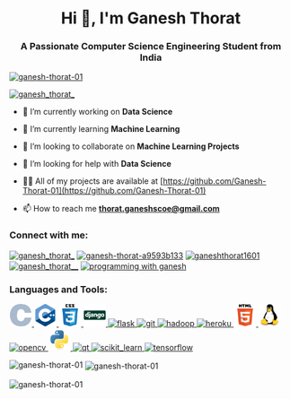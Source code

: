<h1 align="center">Hi 👋, I'm Ganesh Thorat</h1>
<h3 align="center">A Passionate Computer Science Engineering Student from India</h3>

<p align="left"> <a href="https://github.com/ryo-ma/github-profile-trophy"><img src="https://github-profile-trophy.vercel.app/?username=ganesh-thorat-01" alt="ganesh-thorat-01" /></a> </p>

<p align="left"> <a href="https://twitter.com/ganesh_thorat_" target="blank"><img src="https://img.shields.io/twitter/follow/ganesh_thorat_?logo=twitter&style=for-the-badge" alt="ganesh_thorat_" /></a> </p>

- 🔭 I’m currently working on **Data Science**

- 🌱 I’m currently learning **Machine Learning**

- 👯 I’m looking to collaborate on **Machine Learning Projects**

- 🤝 I’m looking for help with **Data Science**

- 👨‍💻 All of my projects are available at [https://github.com/Ganesh-Thorat-01](https://github.com/Ganesh-Thorat-01)

- 📫 How to reach me **thorat.ganeshscoe@gmail.com**

<h3 align="left">Connect with me:</h3>
<p align="left">
<a href="https://twitter.com/ganesh_thorat_" target="blank"><img align="center" src="https://cdn.jsdelivr.net/npm/simple-icons@3.0.1/icons/twitter.svg" alt="ganesh_thorat_" height="30" width="40" /></a>
<a href="https://linkedin.com/in/ganesh-thorat-a9593b133" target="blank"><img align="center" src="https://cdn.jsdelivr.net/npm/simple-icons@3.0.1/icons/linkedin.svg" alt="ganesh-thorat-a9593b133" height="30" width="40" /></a>
<a href="https://kaggle.com/ganeshthorat1601" target="blank"><img align="center" src="https://cdn.jsdelivr.net/npm/simple-icons@3.0.1/icons/kaggle.svg" alt="ganeshthorat1601" height="30" width="40" /></a>
<a href="https://instagram.com/ganesh_thorat__" target="blank"><img align="center" src="https://cdn.jsdelivr.net/npm/simple-icons@3.0.1/icons/instagram.svg" alt="ganesh_thorat__" height="30" width="40" /></a>
<a href="https://www.youtube.com/c/programming with ganesh" target="blank"><img align="center" src="https://cdn.jsdelivr.net/npm/simple-icons@3.0.1/icons/youtube.svg" alt="programming with ganesh" height="30" width="40" /></a>
</p>

<h3 align="left">Languages and Tools:</h3>
<p align="left"> <a href="https://www.cprogramming.com/" target="_blank"> <img src="https://raw.githubusercontent.com/devicons/devicon/master/icons/c/c-original.svg" alt="c" width="40" height="40"/> </a> <a href="https://www.w3schools.com/cpp/" target="_blank"> <img src="https://raw.githubusercontent.com/devicons/devicon/master/icons/cplusplus/cplusplus-original.svg" alt="cplusplus" width="40" height="40"/> </a> <a href="https://www.w3schools.com/css/" target="_blank"> <img src="https://raw.githubusercontent.com/devicons/devicon/master/icons/css3/css3-original-wordmark.svg" alt="css3" width="40" height="40"/> </a> <a href="https://www.djangoproject.com/" target="_blank"> <img src="https://raw.githubusercontent.com/devicons/devicon/master/icons/django/django-original.svg" alt="django" width="40" height="40"/> </a> <a href="https://flask.palletsprojects.com/" target="_blank"> <img src="https://www.vectorlogo.zone/logos/pocoo_flask/pocoo_flask-icon.svg" alt="flask" width="40" height="40"/> </a> <a href="https://git-scm.com/" target="_blank"> <img src="https://www.vectorlogo.zone/logos/git-scm/git-scm-icon.svg" alt="git" width="40" height="40"/> </a> <a href="https://hadoop.apache.org/" target="_blank"> <img src="https://www.vectorlogo.zone/logos/apache_hadoop/apache_hadoop-icon.svg" alt="hadoop" width="40" height="40"/> </a> <a href="https://heroku.com" target="_blank"> <img src="https://www.vectorlogo.zone/logos/heroku/heroku-icon.svg" alt="heroku" width="40" height="40"/> </a> <a href="https://www.w3.org/html/" target="_blank"> <img src="https://raw.githubusercontent.com/devicons/devicon/master/icons/html5/html5-original-wordmark.svg" alt="html5" width="40" height="40"/> </a> <a href="https://www.linux.org/" target="_blank"> <img src="https://raw.githubusercontent.com/devicons/devicon/master/icons/linux/linux-original.svg" alt="linux" width="40" height="40"/> </a> <a href="https://opencv.org/" target="_blank"> <img src="https://www.vectorlogo.zone/logos/opencv/opencv-icon.svg" alt="opencv" width="40" height="40"/> </a> <a href="https://www.python.org" target="_blank"> <img src="https://raw.githubusercontent.com/devicons/devicon/master/icons/python/python-original.svg" alt="python" width="40" height="40"/> </a> <a href="https://www.qt.io/" target="_blank"> <img src="https://upload.wikimedia.org/wikipedia/commons/0/0b/Qt_logo_2016.svg" alt="qt" width="40" height="40"/> </a> <a href="https://scikit-learn.org/" target="_blank"> <img src="https://upload.wikimedia.org/wikipedia/commons/0/05/Scikit_learn_logo_small.svg" alt="scikit_learn" width="40" height="40"/> </a> <a href="https://www.tensorflow.org" target="_blank"> <img src="https://www.vectorlogo.zone/logos/tensorflow/tensorflow-icon.svg" alt="tensorflow" width="40" height="40"/> </a> </p>

<p><img align="left" src="https://github-readme-stats.vercel.app/api/top-langs?username=ganesh-thorat-01&show_icons=true&locale=en&layout=compact" alt="ganesh-thorat-01" /></p>

<p>&nbsp;<img align="center" src="https://github-readme-stats.vercel.app/api?username=ganesh-thorat-01&show_icons=true&locale=en" alt="ganesh-thorat-01" /></p>

<p><img align="center" src="https://github-readme-streak-stats.herokuapp.com/?user=ganesh-thorat-01&" alt="ganesh-thorat-01" /></p>
